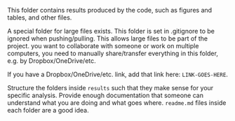 This folder contains results produced by the code, such as figures and tables, and other files.

A special folder for large files exists. This folder is set in .gitignore to be ignored when pushing/pulling. This allows large files to be part of the project. you want to collaborate with someone or work on multiple computers, you need to manually share/transfer everything in this folder, e.g. by Dropbox/OneDrive/etc.

If you have a Dropbox/OneDrive/etc. link, add that link here:
`LINK-GOES-HERE`.

Structure the folders inside `results` such that they make sense for your specific analysis. Provide enough documentation that someone can understand what you are doing and what goes where. `readme.md` files inside each folder are a good idea.
